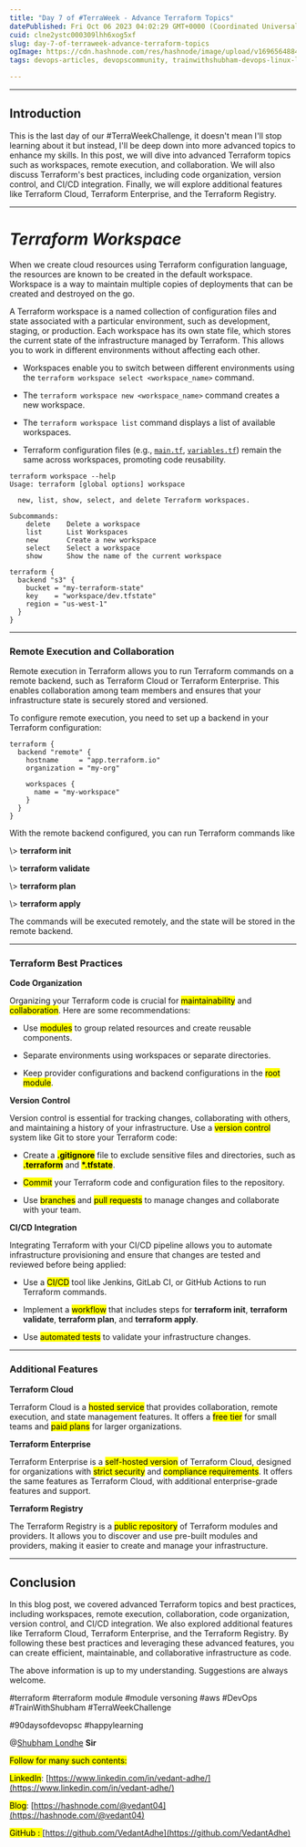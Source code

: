 ```yaml
---
title: "Day 7 of #TerraWeek - Advance Terraform Topics"
datePublished: Fri Oct 06 2023 04:02:29 GMT+0000 (Coordinated Universal Time)
cuid: clne2ystc000309lhh6xog5xf
slug: day-7-of-terraweek-advance-terraform-topics
ogImage: https://cdn.hashnode.com/res/hashnode/image/upload/v1696564884767/13d77672-791f-4b17-b618-8232c4ee7635.jpeg
tags: devops-articles, devopscommunity, trainwithshubham-devops-linux-linuxsystemadministration-linuxadministrator, trainwithshubham-techwithankush-seekhoaursikhao-twscommunitybuilders-90daysofdevops-connections-growth-community-learning-linkedin-devops-awsdevops-awscloud-awscommunity-aws-docker-dockercontainer-dockerhub-kubernetescluster-kubernetesservices-kubernetes-jenkins-ansible-ansibleautomates-linuxsystemadministration-linuxfoundation-linux-git-github-terraform-grafana-prometheus-cicd-cicdpipelines, itcommunity

---
```


---

## **Introduction**

This is the last day of our #TerraWeekChallenge, it doesn't mean I'll stop learning about it but instead, I'll be deep down into more advanced topics to enhance my skills. In this post, we will dive into advanced Terraform topics such as workspaces, remote execution, and collaboration. We will also discuss Terraform's best practices, including code organization, version control, and CI/CD integration. Finally, we will explore additional features like Terraform Cloud, Terraform Enterprise, and the Terraform Registry.

---

# ***Terraform Workspace***

When we create cloud resources using Terraform configuration language, the resources are known to be created in the default workspace. Workspace is a way to maintain multiple copies of deployments that can be created and destroyed on the go.

A Terraform workspace is a named collection of configuration files and state associated with a particular environment, such as development, staging, or production. Each workspace has its own state file, which stores the current state of the infrastructure managed by Terraform. This allows you to work in different environments without affecting each other.

* Workspaces enable you to switch between different environments using the `terraform workspace select <workspace_name>` command.
    
* The `terraform workspace new <workspace_name>` command creates a new workspace.
    
* The `terraform workspace list` command displays a list of available workspaces.
    
* Terraform configuration files (e.g., [`main.tf`](http://main.tf), [`variables.tf`](http://variables.tf)) remain the same across workspaces, promoting code reusability.
    

```abap
terraform workspace --help
Usage: terraform [global options] workspace

  new, list, show, select, and delete Terraform workspaces.

Subcommands:
    delete    Delete a workspace
    list      List Workspaces
    new       Create a new workspace
    select    Select a workspace
    show      Show the name of the current workspace
```

```abap
terraform {
  backend "s3" {
    bucket = "my-terraform-state"
    key    = "workspace/dev.tfstate"
    region = "us-west-1"
  }
}
```

---

### **Remote Execution and Collaboration**

Remote execution in Terraform allows you to run Terraform commands on a remote backend, such as Terraform Cloud or Terraform Enterprise. This enables collaboration among team members and ensures that your infrastructure state is securely stored and versioned.

To configure remote execution, you need to set up a backend in your Terraform configuration:

```abap
terraform {
  backend "remote" {
    hostname     = "app.terraform.io"
    organization = "my-org"

    workspaces {
      name = "my-workspace"
    }
  }
}
```

With the remote backend configured, you can run Terraform commands like

\\&gt; **terraform init**

\\&gt; **terraform validate**

\\&gt; **terraform plan**

\\&gt; **terraform apply**

The commands will be executed remotely, and the state will be stored in the remote backend.

---

### **Terraform Best Practices**

**Code Organization**

Organizing your Terraform code is crucial for <mark>maintainability</mark> and <mark>collaboration</mark>. Here are some recommendations:

* Use <mark>modules</mark> to group related resources and create reusable components.
    
* Separate environments using workspaces or separate directories.
    
* Keep provider configurations and backend configurations in the <mark>root module</mark>.
    

**Version Control**

Version control is essential for tracking changes, collaborating with others, and maintaining a history of your infrastructure. Use a <mark>version control</mark> system like Git to store your Terraform code:

* Create a **<mark>.gitignore</mark>** file to exclude sensitive files and directories, such as **<mark>.terraform</mark>** and **<mark>*.tfstate</mark>**.
    
* <mark>Commit</mark> your Terraform code and configuration files to the repository.
    
* Use <mark>branches</mark> and <mark>pull requests</mark> to manage changes and collaborate with your team.
    

**CI/CD Integration**

Integrating Terraform with your CI/CD pipeline allows you to automate infrastructure provisioning and ensure that changes are tested and reviewed before being applied:

* Use a <mark>CI/CD</mark> tool like Jenkins, GitLab CI, or GitHub Actions to run Terraform commands.
    
* Implement a <mark>workflow</mark> that includes steps for **terraform init**, **terraform validate**, **terraform plan**, and **terraform apply**.
    
* Use <mark>automated tests</mark> to validate your infrastructure changes.
    

---

### **Additional Features**

**Terraform Cloud**

Terraform Cloud is a <mark>hosted service</mark> that provides collaboration, remote execution, and state management features. It offers a <mark>free tier</mark> for small teams and <mark>paid plans</mark> for larger organizations.

**Terraform Enterprise**

Terraform Enterprise is a <mark>self-hosted version</mark> of Terraform Cloud, designed for organizations with <mark>strict security</mark> and <mark>compliance requirements</mark>. It offers the same features as Terraform Cloud, with additional enterprise-grade features and support.

**Terraform Registry**

The Terraform Registry is a <mark>public repository</mark> of Terraform modules and providers. It allows you to discover and use pre-built modules and providers, making it easier to create and manage your infrastructure.

---

## **Conclusion**

In this blog post, we covered advanced Terraform topics and best practices, including workspaces, remote execution, collaboration, code organization, version control, and CI/CD integration. We also explored additional features like Terraform Cloud, Terraform Enterprise, and the Terraform Registry. By following these best practices and leveraging these advanced features, you can create efficient, maintainable, and collaborative infrastructure as code.

The above information is up to my understanding. Suggestions are always welcome.

#terraform #terraform module #module versoning #aws #DevOps #TrainWithShubham #TerraWeekChallenge

#90daysofdevopsc #happylearning

@[Shubham Londhe](@TrainWithShubham) **Sir**

<mark>Follow for many such contents:</mark>

<mark>LinkedIn</mark>: [https://www.linkedin.com/in/vedant-adhe/](https://www.linkedin.com/in/vedant-adhe/)

<mark>Blog</mark>: [https://hashnode.com/@vedant04](https://hashnode.com/@vedant04)

<mark>GitHub : </mark> [https://github.com/VedantAdhe](https://github.com/VedantAdhe)